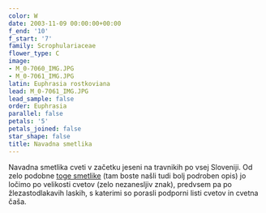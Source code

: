 ```yaml
---
color: W
date: 2003-11-09 00:00:00+00:00
f_end: '10'
f_start: '7'
family: Scrophulariaceae
flower_type: C
image:
- M_0-7060_IMG.JPG
- M_0-7061_IMG.JPG
latin: Euphrasia rostkoviana
lead: M_0-7061_IMG.JPG
lead_sample: false
order: Euphrasia
parallel: false
petals: '5'
petals_joined: false
star_shape: false
title: Navadna smetlika
---
```

Navadna smetlika cveti v začetku jeseni na travnikih po vsej Sloveniji. Od zelo podobne [toge smetlike](../euphrasiastricta/) (tam boste našli tudi bolj podroben opis) jo ločimo po velikosti cvetov (zelo nezanesljiv znak), predvsem pa po žlezastodlakavih laskih, s katerimi so porasli podporni listi cvetov in cvetna čaša.
